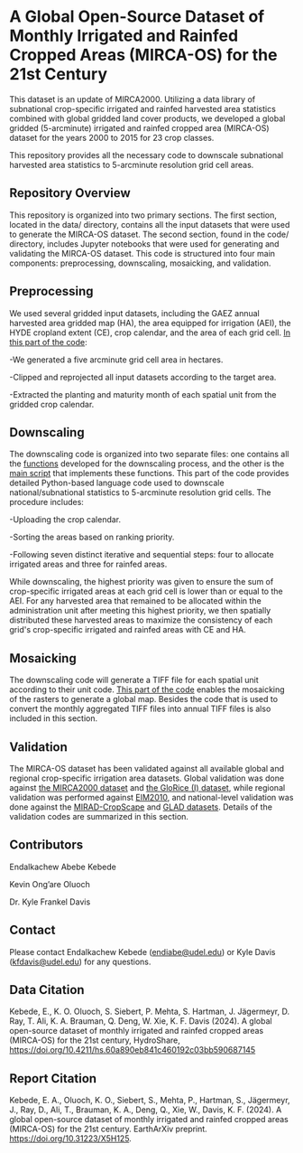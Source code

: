 ﻿# A Global Open-Source Dataset of Monthly Irrigated and Rainfed Cropped Areas (MIRCA-OS) for the 21st Century
This dataset is an update of MIRCA2000. Utilizing a data library of subnational crop-specific irrigated and rainfed harvested area statistics combined with global gridded land cover products, we developed a global gridded (5-arcminute) irrigated and rainfed cropped area (MIRCA-OS) dataset for the years 2000 to 2015 for 23 crop classes.

This repository provides all the necessary code to downscale subnational harvested area statistics to 5-arcminute resolution grid cell areas.

## Repository Overview

This repository is organized into two primary sections. The first section, located in the data/ directory, contains all the input datasets that were used to generate the MIRCA-OS dataset. The second section, found in the code/ directory, includes Jupyter notebooks that were used for generating and validating the MIRCA-OS dataset. This code is structured into four main components: preprocessing, downscaling, mosaicking, and validation.

## Preprocessing

We used several gridded input datasets, including the GAEZ annual harvested area gridded map (HA), the area equipped for irrigation (AEI), the HYDE cropland extent (CE), crop calendar, and the area of each grid cell. [In this part of the code](https://github.com/MIRCA-OS/MIRCA-OS_Code/blob/main/code/Pre-Processing.ipynb):

-We generated a five arcminute grid cell area in hectares.

-Clipped and reprojected all input datasets according to the target area.

-Extracted the planting and maturity month of each spatial unit from the gridded crop calendar.

## Downscaling
The downscaling code is organized into two separate files: one contains all the [functions](https://github.com/MIRCA-OS/MIRCA-OS_Code/blob/main/code/Downscaling_Functions.ipynb) developed for the downscaling process, and the other is the [main script](https://github.com/MIRCA-OS/MIRCA-OS_Code/blob/main/code/Main_Downscaling_Code.ipynb) that implements these functions. This part of the code provides detailed Python-based language code used to downscale national/subnational statistics to 5-arcminute resolution grid cells. The procedure includes:

-Uploading the crop calendar.

-Sorting the areas based on ranking priority.

-Following seven distinct iterative and sequential steps: four to allocate irrigated areas and three for rainfed areas.

While downscaling, the highest priority was given to ensure the sum of crop-specific irrigated areas at each grid cell is lower than or equal to the AEI. For any harvested area that remained to be allocated within the administration unit after meeting this highest priority, we then spatially distributed these harvested areas to maximize the consistency of each grid's crop-specific irrigated and rainfed areas with CE and HA.

## Mosaicking
The downscaling code will generate a TIFF file for each spatial unit according to their unit code. [This part of the code](https://github.com/MIRCA-OS/MIRCA-OS_Code/blob/main/code/Mosaicking.ipynb) enables the mosaicking of the rasters to generate a global map. Besides the code that is used to convert the monthly aggregated TIFF files into annual TIFF files is also included in this section.

## Validation
The MIRCA-OS dataset has been validated against all available global and regional crop-specific irrigation area datasets. Global validation was done against [the MIRCA2000 dataset](https://github.com/MIRCA-OS/MIRCA-OS_Code/blob/main/code/Validation-Global_MIRCA2000.ipynb) and [the GloRice (I) dataset]( https://github.com/MIRCA-OS/MIRCA-OS_Code/blob/main/code/Validation-Global-GlORICE(I).ipynb), while regional validation was performed against [EIM2010](https://github.com/MIRCA-OS/MIRCA-OS_Code/blob/main/code/Europe%20validation.ipynb), and national-level validation was done against the [MIRAD-CropScape](https://github.com/MIRCA-OS/MIRCA-OS_Code/blob/main/code/US-Validation.ipynb) and [GLAD datasets](https://github.com/MIRCA-OS/MIRCA-OS_Code/blob/main/code/Brazil_validation-.ipynb). Details of the validation codes are summarized in this section.

## Contributors

Endalkachew Abebe Kebede

Kevin Ong’are Oluoch

Dr. Kyle Frankel Davis 

## Contact

Please contact Endalkachew Kebede (endiabe@udel.edu) or Kyle Davis (kfdavis@udel.edu) for any questions.

## Data Citation
Kebede, E., K. O. Oluoch, S. Siebert, P. Mehta, S. Hartman, J. Jägermeyr, D. Ray, T. Ali, K. A. Brauman, Q. Deng, W. Xie, K. F. Davis (2024). A global open-source dataset of monthly irrigated and rainfed cropped areas (MIRCA-OS) for the 21st century, HydroShare, https://doi.org/10.4211/hs.60a890eb841c460192c03bb590687145

## Report Citation 

Kebede, E. A., Oluoch, K. O., Siebert, S., Mehta, P., Hartman, S., Jägermeyr, J., Ray, D., Ali, T., Brauman, K. A., Deng, Q., Xie, W., Davis, K. F. (2024). A global open-source dataset of monthly irrigated and rainfed cropped areas (MIRCA-OS) for the 21st century. EarthArXiv preprint. https://doi.org/10.31223/X5H125.
